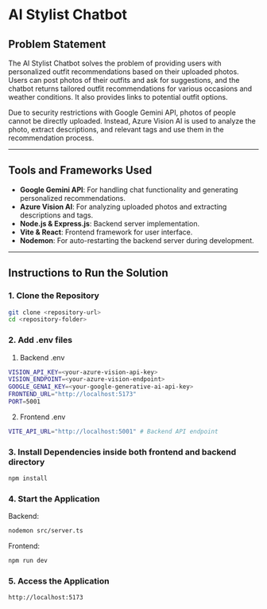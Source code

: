 # AI Stylist Chatbot

## Problem Statement
The AI Stylist Chatbot solves the problem of providing users with personalized outfit recommendations based on their uploaded photos. Users can post photos of their outfits and ask for suggestions, and the chatbot returns tailored outfit recommendations for various occasions and weather conditions. It also provides links to potential outfit options.

Due to security restrictions with Google Gemini API, photos of people cannot be directly uploaded. Instead, Azure Vision AI is used to analyze the photo, extract descriptions, and relevant tags and use them in the recommendation process.

---

## Tools and Frameworks Used
- **Google Gemini API**: For handling chat functionality and generating personalized recommendations.
- **Azure Vision AI**: For analyzing uploaded photos and extracting descriptions and tags.
- **Node.js & Express.js**: Backend server implementation.
- **Vite & React**: Frontend framework for user interface.
- **Nodemon**: For auto-restarting the backend server during development.

---

## Instructions to Run the Solution

### 1. Clone the Repository
```bash
git clone <repository-url>
cd <repository-folder>
```
### 2. Add .env files
1. Backend .env
```bash
VISION_API_KEY=<your-azure-vision-api-key>
VISION_ENDPOINT=<your-azure-vision-endpoint>
GOOGLE_GENAI_KEY=<your-google-generative-ai-api-key>
FRONTEND_URL="http://localhost:5173"
PORT=5001
```
2. Frontend .env
```bash
VITE_API_URL="http://localhost:5001" # Backend API endpoint
```

### 3. Install Dependencies inside both frontend and backend directory
```bash
npm install
```
### 4. Start the Application
Backend:
```bash
nodemon src/server.ts
```
Frontend:
```bash
npm run dev
```
### 5. Access the Application
```bash
http://localhost:5173
```
